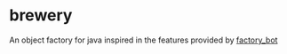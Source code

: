 # brewery
An object factory for java inspired in the features provided by [factory_bot](https://github.com/thoughtbot/factory_bot)
